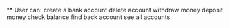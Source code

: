 ** User can:
    create a bank account
    delete account
    withdraw money
    deposit money
    check balance
    find back account
    see all accounts
